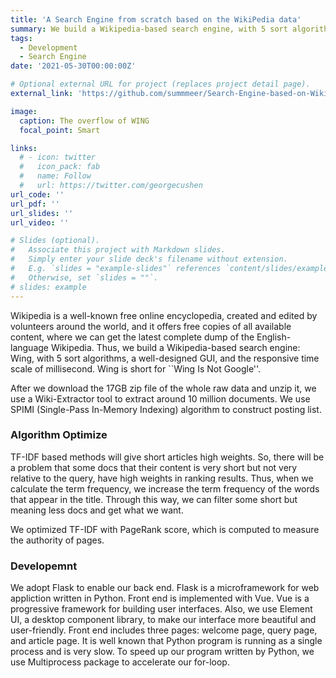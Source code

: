 ```yaml
---
title: 'A Search Engine from scratch based on the WikiPedia data'
summary: We build a Wikipedia-based search engine, with 5 sort algorithms, a well-designed GUI, and the responsive time scale of millisecond.
tags:
  - Development
  - Search Engine
date: '2021-05-30T00:00:00Z'

# Optional external URL for project (replaces project detail page).
external_link: 'https://github.com/summmeer/Search-Engine-based-on-Wiki-data'

image:
  caption: The overflow of WING
  focal_point: Smart

links:
  # - icon: twitter
  #   icon_pack: fab
  #   name: Follow
  #   url: https://twitter.com/georgecushen
url_code: ''
url_pdf: ''
url_slides: ''
url_video: ''

# Slides (optional).
#   Associate this project with Markdown slides.
#   Simply enter your slide deck's filename without extension.
#   E.g. `slides = "example-slides"` references `content/slides/example-slides.md`.
#   Otherwise, set `slides = ""`.
# slides: example
---
```


Wikipedia is a well-known free online encyclopedia, created and edited by volunteers around the world, and it offers free copies of all available content, where we can get the latest complete dump of the English-language Wikipedia. Thus, we build a Wikipedia-based search engine: Wing, with 5 sort algorithms, a well-designed GUI, and the responsive time scale of millisecond. Wing is short for ``Wing Is Not Google''.

After we download the 17GB zip file of the whole raw data and unzip it, we use a Wiki-Extractor tool to extract around 10 million documents. We use SPIMI (Single-Pass In-Memory Indexing) algorithm to construct posting list. 

### Algorithm Optimize
TF-IDF based methods will give short articles high weights. So, there will be a problem that some docs that their content is very short but not very relative to the query, have high weights in ranking results. Thus, when we calculate the term frequency, we increase the term frequency of the words that appear in the title. Through this way, we can filter some short but meaning less docs and get what we want.

We optimized TF-IDF with PageRank score, which is computed to measure the authority of pages.

### Developemnt
We adopt Flask to enable our back end. Flask is a microframework for web appliction written in Python. Front end is implemented with Vue. Vue is a progressive framework for building user interfaces. Also, we use Element UI, a desktop component library, to make our interface more beautiful and user-friendly. Front end includes three pages: welcome page, query page, and article page. It is well known that Python program is running as a single process and is very slow. To speed up our program written by Python, we use Multiprocess package to accelerate our for-loop.

